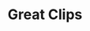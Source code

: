 ---
title: "Great Clips"
url: /virginia-beach/great-clips-virginia-beach-boulevard/
shop: hairdresser
---